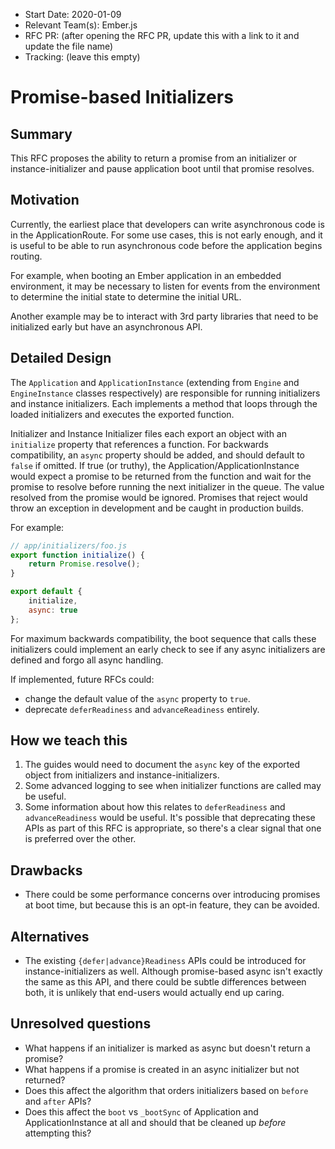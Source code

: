 - Start Date: 2020-01-09
- Relevant Team(s): Ember.js
- RFC PR: (after opening the RFC PR, update this with a link to it and update the file name)
- Tracking: (leave this empty)

# Promise-based Initializers

## Summary

This RFC proposes the ability to return a promise from an initializer or instance-initializer
and pause application boot until that promise resolves.

## Motivation

Currently, the earliest place that developers can write asynchronous code is in the ApplicationRoute.
For some use cases, this is not early enough, and it is useful to be able to run asynchronous code
before the application begins routing.

For example, when booting an Ember application in an embedded environment, it may be necessary to
listen for events from the environment to determine the initial state to determine the initial URL.

Another example may be to interact with 3rd party libraries that need to be initialized early but
have an asynchronous API.

## Detailed Design

The `Application` and `ApplicationInstance` (extending from `Engine` and `EngineInstance`
classes respectively) are responsible for running initializers and instance initializers. Each
implements a method that loops through the loaded initializers and executes the exported function.

Initializer and Instance Initializer files each export an object with an `initialize` property
that references a function. For backwards compatibility, an `async` property should be added, and
should default to `false` if omitted. If true (or truthy), the Application/ApplicationInstance would
expect a promise to be returned from the function and wait for the promise to resolve
before running the next initializer in the queue. The value resolved from the promise would be
ignored. Promises that reject would throw an exception in development and be caught in production
builds.

For example:

```js
// app/initializers/foo.js
export function initialize() {
    return Promise.resolve();
}

export default {
    initialize,
    async: true
};
```

For maximum backwards compatibility, the boot sequence that calls these initializers could implement
an early check to see if any async initializers are defined and forgo all async handling.

If implemented, future RFCs could:

- change the default value of the `async` property to `true`.
- deprecate `deferReadiness` and `advanceReadiness` entirely.

## How we teach this

1. The guides would need to document the `async` key of the exported object from initializers and instance-initializers.
2. Some advanced logging to see when initializer functions are called may be useful.
3. Some information about how this relates to `deferReadiness` and `advanceReadiness` would be useful.
It's possible that deprecating these APIs as part of this RFC is appropriate, so there's a clear
signal that one is preferred over the other.

## Drawbacks

- There could be some performance concerns over introducing promises at boot time, but because this
is an opt-in feature, they can be avoided.

## **Alternatives**

- The existing `{defer|advance}Readiness` APIs could be introduced for instance-initializers as well.
Although promise-based async isn't exactly the same as this API, and there could be subtle differences
between both, it is unlikely that end-users would actually end up caring.

## **Unresolved questions**

- What happens if an initializer is marked as async but doesn't return a promise?
- What happens if a promise is created in an async initializer but not returned?
- Does this affect the algorithm that orders initializers based on `before` and `after` APIs?
- Does this affect the `boot` vs `_bootSync` of Application and ApplicationInstance at all and
should that be cleaned up *before* attempting this?
